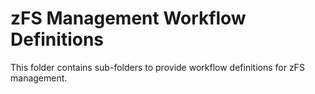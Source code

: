 # zFS Management Workflow Definitions
This folder contains sub-folders to provide workflow definitions for zFS management.
